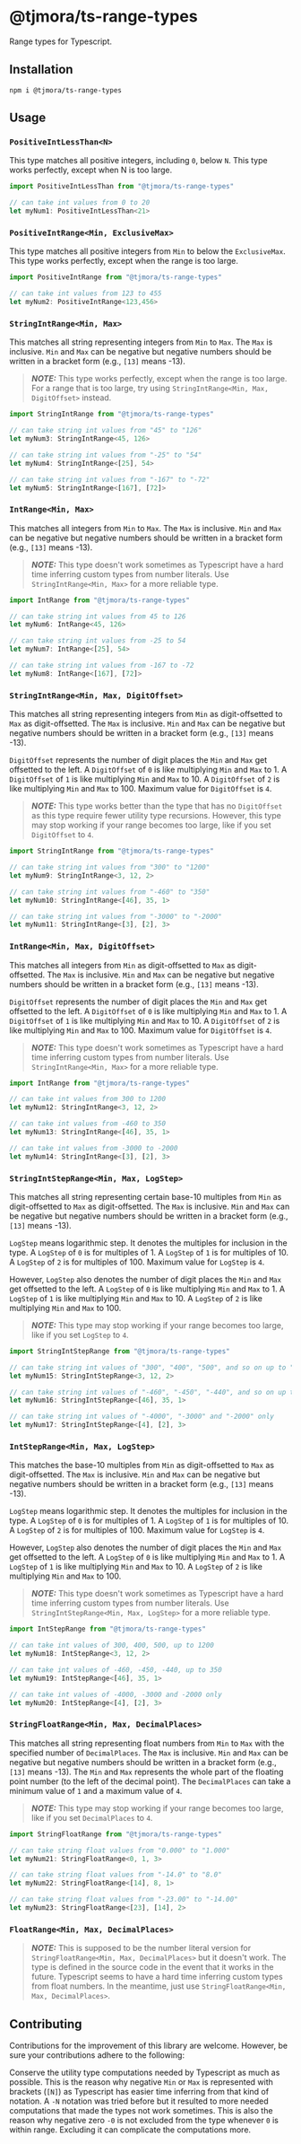 # @tjmora/ts-range-types

Range types for Typescript.

## Installation

```
npm i @tjmora/ts-range-types
```


## Usage

### `PositiveIntLessThan<N>` 

This type matches all positive integers, including `0`, below `N`.
This type works perfectly, except when N is too large.

```typescript
import PositiveIntLessThan from "@tjmora/ts-range-types"

// can take int values from 0 to 20
let myNum1: PositiveIntLessThan<21>
```

### `PositiveIntRange<Min, ExclusiveMax>` 

This type matches all positive integers from `Min` to below the 
`ExclusiveMax`. This type works perfectly, except when the range is too large.

```typescript
import PositiveIntRange from "@tjmora/ts-range-types"

// can take int values from 123 to 455
let myNum2: PositiveIntRange<123,456>
```

### `StringIntRange<Min, Max>` 

This matches all string representing integers from `Min` to `Max`.
The `Max` is inclusive. `Min` and `Max` can be negative but negative numbers should be 
written in a bracket form (e.g., `[13]` means -13).

> **_NOTE:_** This type works perfectly, except when the range is too large. 
> For a range that is too large, try using `StringIntRange<Min, Max, DigitOffset>` instead.

```typescript
import StringIntRange from "@tjmora/ts-range-types"

// can take string int values from "45" to "126"
let myNum3: StringIntRange<45, 126>

// can take string int values from "-25" to "54"
let myNum4: StringIntRange<[25], 54>

// can take string int values from "-167" to "-72"
let myNum5: StringIntRange<[167], [72]>
```

### `IntRange<Min, Max>`

This matches all integers from `Min` to `Max`. The `Max` is inclusive. 
`Min` and `Max` can be negative but negative numbers should be 
written in a bracket form (e.g., `[13]` means -13).

> **_NOTE:_** This type doesn't work sometimes as Typescript have a hard time inferring custom 
> types from number literals. Use `StringIntRange<Min, Max>` for a more reliable type.

```typescript
import IntRange from "@tjmora/ts-range-types"

// can take string int values from 45 to 126
let myNum6: IntRange<45, 126>

// can take string int values from -25 to 54
let myNum7: IntRange<[25], 54>

// can take string int values from -167 to -72
let myNum8: IntRange<[167], [72]>
```

### `StringIntRange<Min, Max, DigitOffset>`

This matches all string representing integers from `Min` as digit-offsetted to 
`Max` as digit-offsetted. The `Max` is inclusive. `Min` and `Max` can be negative but 
negative numbers should be written in a bracket form (e.g., `[13]` means -13).

`DigitOffset` represents the number of digit places the `Min` and `Max`
get offsetted to the left. A `DigitOffset` of `0` is like multiplying `Min` and `Max` to 1.
A `DigitOffset` of `1` is like multiplying `Min` and `Max` to 10.
A `DigitOffset` of `2` is like multiplying `Min` and `Max` to 100.
Maximum value for `DigitOffset` is `4`.

> **_NOTE:_** This type works better than the type that has no `DigitOffset` as this type 
> require fewer utility type recursions. However, this type may stop working if your range 
> becomes too large, like if you set `DigitOffset` to `4`.

```typescript
import StringIntRange from "@tjmora/ts-range-types"

// can take string int values from "300" to "1200"
let myNum9: StringIntRange<3, 12, 2>

// can take string int values from "-460" to "350"
let myNum10: StringIntRange<[46], 35, 1>

// can take string int values from "-3000" to "-2000"
let myNum11: StringIntRange<[3], [2], 3>
```

### `IntRange<Min, Max, DigitOffset>`

This matches all integers from `Min` as digit-offsetted to `Max` as digit-offsetted. 
The `Max` is inclusive. `Min` and `Max` can be negative but 
negative numbers should be written in a bracket form (e.g., `[13]` means -13).

`DigitOffset` represents the number of digit places the `Min` and `Max`
get offsetted to the left. A `DigitOffset` of `0` is like multiplying `Min` and `Max` to 1.
A `DigitOffset` of `1` is like multiplying `Min` and `Max` to 10.
A `DigitOffset` of `2` is like multiplying `Min` and `Max` to 100.
Maximum value for `DigitOffset` is `4`.

> **_NOTE:_** This type doesn't work sometimes as Typescript have a hard time inferring custom 
> types from number literals. Use `StringIntRange<Min, Max>` for a more reliable type.

```typescript
import IntRange from "@tjmora/ts-range-types"

// can take int values from 300 to 1200
let myNum12: StringIntRange<3, 12, 2>

// can take int values from -460 to 350
let myNum13: StringIntRange<[46], 35, 1>

// can take int values from -3000 to -2000
let myNum14: StringIntRange<[3], [2], 3>
```

### `StringIntStepRange<Min, Max, LogStep>`

This matches all string representing certain base-10 multiples from `Min` as digit-offsetted to 
`Max` as digit-offsetted. The `Max` is inclusive. `Min` and `Max` can be negative but 
negative numbers should be written in a bracket form (e.g., `[13]` means -13).

`LogStep` means logarithmic step. It denotes the multiples for inclusion in the type.
A `LogStep` of `0` is for multiples of 1.
A `LogStep` of `1` is for multiples of 10.
A `LogStep` of `2` is for multiples of 100.
Maximum value for `LogStep` is `4`.

However, `LogStep` also denotes the number of digit places the `Min` and `Max`
get offsetted to the left.
A `LogStep` of `0` is like multiplying `Min` and `Max` to 1.
A `LogStep` of `1` is like multiplying `Min` and `Max` to 10.
A `LogStep` of `2` is like multiplying `Min` and `Max` to 100.

> **_NOTE:_** This type may stop working if your range becomes too large, like if you set 
> `LogStep` to `4`.

```typescript
import StringIntStepRange from "@tjmora/ts-range-types"

// can take string int values of "300", "400", "500", and so on up to "1200"
let myNum15: StringIntStepRange<3, 12, 2>

// can take string int values of "-460", "-450", "-440", and so on up to "350"
let myNum16: StringIntStepRange<[46], 35, 1>

// can take string int values of "-4000", "-3000" and "-2000" only
let myNum17: StringIntStepRange<[4], [2], 3>
```

### `IntStepRange<Min, Max, LogStep>`

This matches the base-10 multiples from `Min` as digit-offsetted to 
`Max` as digit-offsetted. The `Max` is inclusive. `Min` and `Max` can be negative but 
negative numbers should be written in a bracket form (e.g., `[13]` means -13).

`LogStep` means logarithmic step. It denotes the multiples for inclusion in the type.
A `LogStep` of `0` is for multiples of 1.
A `LogStep` of `1` is for multiples of 10.
A `LogStep` of `2` is for multiples of 100.
Maximum value for `LogStep` is `4`.

However, `LogStep` also denotes the number of digit places the `Min` and `Max`
get offsetted to the left.
A `LogStep` of `0` is like multiplying `Min` and `Max` to 1.
A `LogStep` of `1` is like multiplying `Min` and `Max` to 10.
A `LogStep` of `2` is like multiplying `Min` and `Max` to 100.

> **_NOTE:_** This type doesn't work sometimes as Typescript have a hard time inferring custom 
> types from number literals. Use `StringIntStepRange<Min, Max, LogStep>` for a more reliable 
> type.

```typescript
import IntStepRange from "@tjmora/ts-range-types"

// can take int values of 300, 400, 500, up to 1200
let myNum18: IntStepRange<3, 12, 2>

// can take int values of -460, -450, -440, up to 350
let myNum19: IntStepRange<[46], 35, 1>

// can take int values of -4000, -3000 and -2000 only
let myNum20: IntStepRange<[4], [2], 3>
```

### `StringFloatRange<Min, Max, DecimalPlaces>`

This matches all string representing float numbers from `Min` to `Max` with the 
specified number of `DecimalPlaces`. The `Max` is inclusive. `Min` and `Max` can be negative but 
negative numbers should be written in a bracket form (e.g., `[13]` means -13). The `Min` and 
`Max` represents the whole part of the floating point number (to the left of the decimal point).
The `DecimalPlaces` can take a minimum value of `1` and a maximum value of `4`.

> **_NOTE:_** This type may stop working if your range becomes too large, like if you set 
> `DecimalPlaces` to `4`.

```typescript
import StringFloatRange from "@tjmora/ts-range-types"

// can take string float values from "0.000" to "1.000"
let myNum21: StringFloatRange<0, 1, 3>

// can take string float values from "-14.0" to "8.0"
let myNum22: StringFloatRange<[14], 8, 1> 

// can take string float values from "-23.00" to "-14.00"
let myNum23: StringFloatRange<[23], [14], 2>
```

### `FloatRange<Min, Max, DecimalPlaces>`

> **_NOTE:_** This is supposed to be the number literal version for 
> `StringFloatRange<Min, Max, DecimalPlaces>` but it doesn't work. The type is defined in the 
> source code in the event that it works in the future. Typescript seems to have a hard time 
> inferring custom types from float numbers. In the meantime, just use 
> `StringFloatRange<Min, Max, DecimalPlaces>`.


## Contributing

Contributions for the improvement of this library are welcome. However, be sure your 
contributions adhere to the following:

Conserve the utility type computations needed by Typescript as much as possible.
This is the reason why negative `Min` or `Max` is represented with brackets (`[N]`) as 
Typescript has easier time inferring from that kind of notation. A `-N` notation was 
tried before but it resulted to more needed computations that made the types not work 
sometimes. This is also the reason why negative zero `-0` is not excluded from the type 
whenever `0` is within range. Excluding it can complicate the computations more.
